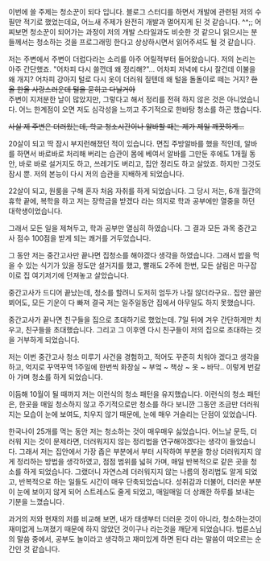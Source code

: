 이번에 쓸 주제는 청소꾼이 되다 입니다. 
블로그 스터디를 하면서 개발에 관련된 저의 수필만 적기로 했었는데요,
어느새 주제가 완전히 개발과 멀어지게 된 것 같습니다. ^^;;
어찌보면 청소꾼이 되어가는 과정이 저의 개발 스타일과도 비슷한 것 같으니 
읽으시는 분들께서는 청소하는 것을 프로그래밍 한다고 상상하시면서 읽어주셔도 될 것 같습니다.

저는 주변에서 주변이 더럽다라는 소리를 아주 어릴적부터 들어왔습니다. 
저의 논리는 아주 간단했죠. "어차피 다시 쓸껀데 왜 정리해?"...
어차피 저녁에 다시 잘건데 이불을 왜 개지? 어차피 강아지 털로 다시 옷이 더러워 질텐데 왜 털을 돌돌이로 떼는 거지? 
~~한올 한올 사랑스러운데 털을 묻히고 다닐거야~~    
주변이 지저분한 날이 많았지만, 그렇다고 해서 정리를 전혀 하지 않은 것은 아니었습니다. 
어느 한계점이 오면 저도 심각성을 느끼고 주기적으로 한바탕 청소를 하곤 했습니다.

~~사실 제 주변은 더러웠는데, 학교 청소시간이나 알바할 때는 제가 제일 깨끗하게...~~

20살이 되고 딱 잠시 부지런해졌던 적이 있습니다. 면집 주방알바를 했을 적인데, 알바를 하면서 바로바로 처리해 버리는 습관이 몸에 베여서
알바를 그만둔 후에도 1개월 동안, 
바로 바로 설거지도 하고, 쓰레기도 버리고, 집안 정리도 하고 살았죠. 
하지만 그것도 잠시 뿐. 저의 본능이 다시 저의 습관을 지배하게 되었습니다.

22살이 되고, 원룸을 구해 혼자 처음 자취를 하게 되었습니다.
그 당시 저는, 6개 월간의 휴학 끝에, 
복학을 하고 저는 장학금을 받겠다 라는 의지로 학과 공부에만 열중을 하던 대학생이었습니다.

그래서 모든 일을 제쳐두고, 학과 공부만 열심히 하였습니다. 
그 결과 모든 과목 중간고사 점수 100점을 받게 되는 쾌거를 거두었습니다. 

그 동안 저는 중간고사만 끝나면 집청소를 해야겠다 생각을 하였습니다. 
그래서 밥을 먹을 수 있는 식기가 있을 정도만 설거지를 했고,
빨래도 2주에 한번, 모든 살림은 마구잡이로 집 여기저기에 던져놓고 살았습니다.

중간고사가 드디어 끝났는데, 청소를 할려니 도저히 엄두가 나질 않더라구요.. 
집안 꼴만 뵈어도, 모든 기운이 다 빠져 결국 저는 일주일동안 집에서 아무일도 하지 못했습니다.

중간고사가 끝나면 친구들을 집으로 초대하기로 했었는데. 7일 뒤에 겨우 간단하게만 치우고, 친구들을 초대했습니다.
그리고 그 이후엔 다시 친구들이 저의 집으로 초대하는 것을 거부하게 되었습니다.

저는 이번 중간고사 청소 미루기 사건을 경험하고, 적어도 꾸준히 치워야 겠다고 생각을 하고, 억지로 꾸역꾸역 
1주일에 한번씩 화장실 ~ 부엌 ~ 책상 ~ 옷 ~ 바닥.. 이렇게 번갈아 가며 청소를 하게 되었습니다.

이듬해 10월이 될 때까지 저는 이런식의 청소 패턴을 유지했습니다. 
이런식의 청소 패턴은, 한곳을 매일 청소하지 않고 주기적으로만 청소를 하다 보니깐
그동안 조금만 더러워 지는 모습이 눈에 보여도, 치우지 않기 때문에, 눈에 매우 거슬리는 단점이 있었습니다.

한국나이 25개를 먹는 동안 저는 청소하는 것이 매우매우 싫었습니다. 
어느날 문득, 더러워 지는 것이 문제라면, 더러워지지 않는 정리법을 연구해야겠다는 생각이 들었습니다.
그래서 저는 집안에서 가장 좁은 부분에서 부터 시작하여 부분을 항상 더러워지지 않게 정리하는 방법을 생각하였고, 
점점 범위를 넓혀 가며, 매일 반복적으로 같은 곳을 청소를 하게 되었습니다. 
그랬더니 자연스레 더러워지지 않는 나름의 정리법도 알게 되었고, 반복적으로 하는 일들도 시간이 매우 단축되었습니다. 
성취감과 더불어, 더러운 부분이 눈에 보이지 않게 되어 스트레스도 줄게 되었고, 매일매일 더 상쾌한 하루를 보내는 기분을 느꼈습니다.

과거의 저와 현재의 저를 비교해 보면, 내가 태생부터 더러운 것이 아니라, 청소하는것이 재미없게 느껴졌기 때문에 
하지 않았던 것이구나 라는것을 깨닫게 되었습니다. 
법륜스님의 말씀 중에서, 공부도 놀이라고 생각하고 재미있게 하면 된다 라는 말씀이 떠오르는 순간인 것 같습니다.
